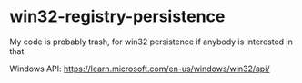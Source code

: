 # win32-registry-persistence

My code is probably trash, for win32 persistence if anybody is interested in that

Windows API: https://learn.microsoft.com/en-us/windows/win32/api/
